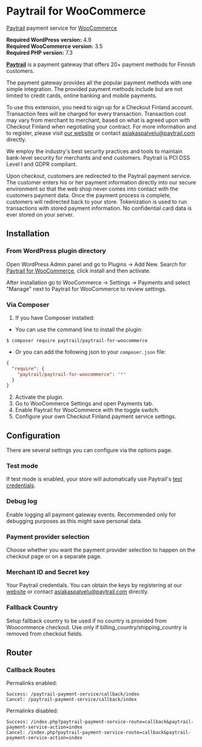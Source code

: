 # Paytrail for WooCommerce
[Paytrail](https://www.paytrail.com) payment service for [WooCommerce](https://www.woocommerce.com)

**Required WordPress version:** 4.9<br>
**Required WooCommerce version:** 3.5<br>
**Required PHP version:** 7.3

**[Paytrail](https://www.paytrail.com)** is a payment gateway that offers 20+ payment methods for Finnish customers.

The payment gateway provides all the popular payment methods with one simple integration. The provided payment methods include but are not limited to credit cards, online banking and mobile payments.

To use this extension, you need to sign up for a Checkout Finland account. Transaction fees will be charged for every transaction. Transaction cost may vary from merchant to merchant, based on what is agreed upon with Checkout Finland when negotiating your contract. For more information and to register, please visit [our website](https://www.paytrail.com) or contact [asiakaspalvelu@paytrail.com](mailto:asiakaspalvelu@paytrail.com) directly.

We employ the industry's best security practices and tools to maintain bank-level security for merchants and end customers. Paytrail is PCI DSS Level I and GDPR compliant. 

Upon checkout, customers are redirected to the Paytrail payment service. The customer enters his or her payment information directly into our secure environment so that the web shop never comes into contact with the customers payment data. Once the payment process is complete, customers will redirected back to your store. Tokenization is used to run transactions with stored payment information. No confidential card data is ever stored on your server.

## Installation

### From WordPress plugin directory

Open WordPress Admin panel and go to Plugins -> Add New. Search for [Paytrail for WooCommerce](https://wordpress.org/plugins/paytrail-for-woocommerce/), click install and then activate. 

After installation go to WooCommerce -> Settings -> Payments and select "Manage" next to Paytrail for WooCommerce to review settings.

### Via Composer

1. If you have Composer installed:
- You can use the command line to install the plugin:

```
$ composer require paytrail/paytrail-for-woocommerce
```
- Or you can add the following json to your `composer.json` file:

```json
{
  "require": {
    "paytrail/paytrail-for-woocommerce": "*"
  }
}
```
2. Activate the plugin.
3. Go to WooCommerce Settings and open Payments tab.
4. Enable Paytrail for WooCommerce with the toggle switch.
5. Configure your own Checkout Finland payment service settings.

## Configuration

There are several settings you can configure via the options page.

### Test mode

If test mode is enabled, your store will automatically use Paytrail's [test credentials](https://paytrail.github.io/api-documentation/#/?id=test-credentials).

### Debug log

Enable logging all payment gateway events. Recommended only for debugging purposes as this might save personal data.

### Payment provider selection

Choose whether you want the payment provider selection to happen on the checkout page or on a separate page.

### Merchant ID and Secret key

Your Paytrail credentials. You can obtain the keys by registering at our [website](https://www.paytrail.com) or contact [asiakaspalvelu@paytrail.com](mailto:asiakaspalvelu@checkout.fi) directly.

### Fallback Country

Setup fallback country to be used if no country is provided from Woocommerce checkout. Use only if billing_country/shipping_country is removed from checkout fields.

## Router

### Callback Routes

Permalinks enabled:

    Success: /paytrail-payment-service/callback/index
    Cancel: /paytrail-payment-service/callback/index

Permalinks disabled:

    Success: /index.php?paytrail-payment-service-route=callback&paytrail-payment-service-action=index
    Cancel: /index.php?paytrail-payment-service-route=callback&paytrail-payment-service-action=index
